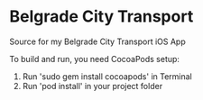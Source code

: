 # Belgrade City Transport
Source for my Belgrade City Transport iOS App

To build and run, you need CocoaPods setup:

1) Run 'sudo gem install cocoapods' in Terminal
2) Run 'pod install' in your project folder